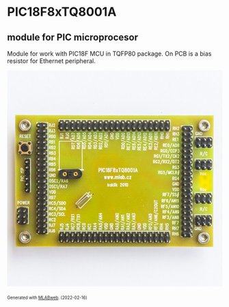 <!--- PrjInfo ---> <!--- Please remove this line after manually editing --->
<!--- 00a56be08b96043df9e37d6aff7b6990 --->
<!--- Created:2022-02-16 21:31:28.501473: ---> 
<!--- Author:: ---> 
<!--- AuthorEmail:: ---> 
<!--- Tags:: ---> 
<!--- Ust:: ---> 
<!--- Label --->
<!--- ELabel ---> 
<!--- Name:PIC18F8xTQ8001A: --->
# PIC18F8xTQ8001A
<!--- LongName --->
## module for PIC microprocesor
<!--- ELongName ---> 

<!--- Lead --->
Module for work with PIC18F MCU in TQFP80 package. On PCB is a bias resistor for Ethernet peripheral.
<!--- ELead ---> 

![PIC18F8xTQ8001A](doc/img/PIC18F8xTQ8001A_top_small.jpg) 


<!--- Description --->
<!--- EDescription --->
<!--- Content --->
<!--- EContent --->
<sub><sup> Generated with [MLABweb](https://github.com/MLAB-project/MLABweb). (2022-02-16)</sup></sub>